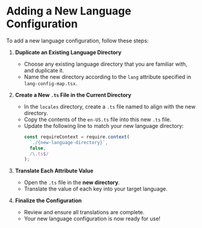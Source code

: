 # Adding a New Language Configuration

To add a new language configuration, follow these steps:

1. **Duplicate an Existing Language Directory**

   - Choose any existing language directory that you are familiar with, and duplicate it.
   - Name the new directory according to the `lang` attribute specified in `lang-config-map.tsx`.

2. **Create a New `.ts` File in the Current Directory**

   - In the `locales` directory, create a `.ts` file named to align with the new directory.
   - Copy the contents of the `en-US.ts` file into this new `.ts` file.
   - Update the following line to match your new language directory:
     ```ts
     const requireContext = require.context(
       `./{new-language-directory}`,
       false,
       /\.ts$/
     );
     ```

3. **Translate Each Attribute Value**

   - Open the `.ts` file in the **new directory**.
   - Translate the value of each key into your target language.

4. **Finalize the Configuration**

   - Review and ensure all translations are complete.
   - Your new language configuration is now ready for use!
